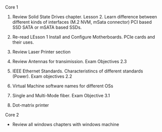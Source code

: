 Core 1
1. Review Solid State Drives chapter. Lesson 2.
Learn difference between different kinds of interfaces (M.2 NVM, mSata connector)
PCI based SSD
SATA or mSATA based SSDs.

2. Re-read LEsson 1 Install and Configure Motherboards. PCIe cards and their uses.

3. Review Laser Printer section
4. Review Antennas for transimission. Exam Objectives 2.3
5. IEEE Ethernet Standards. Characteristincs of different standards (Power). Exam objectives 2.2
6. Virtual Machine software names for different OSs
7. Single and Multi-Mode fiber. Exam Objective 3.1
8. Dot-matrix printer

Core 2
- Review all windows chapters with windows machine
